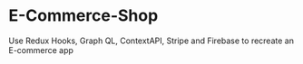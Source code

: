 # E-Commerce-Shop
Use Redux Hooks, Graph QL, ContextAPI, Stripe and Firebase to recreate an E-commerce app
